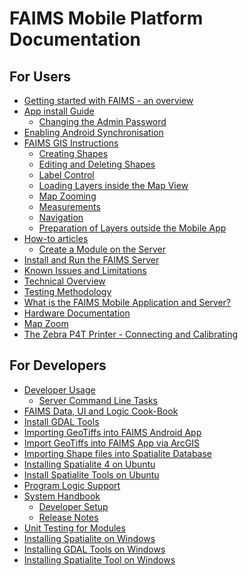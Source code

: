 FAIMS Mobile Platform Documentation
============================================================

## For Users

-   [Getting started with FAIMS - an
    overview](/Getting+started+with+FAIMS+-+an+overview/)
-   [App install Guide](/App+install+Guide/)
    -   [Changing the Admin
        Password](/Changing+the+Admin+Password/)
-   [Enabling Android
    Synchronisation](/Enabling+Android+Synchronisation/)
-   [FAIMS GIS Instructions](/FAIMS+GIS+Instructions/)
    -   [Creating Shapes](/Creating+Shapes/)
    -   [Editing and Deleting
        Shapes](/Editing+and+Deleting+Shapes/)
    -   [Label Control](/Label+Control/)
    -   [Loading Layers inside the Map
        View](/Loading+Layers+inside+the+Map+View/)
    -   [Map Zooming](/Map+Zooming/)
    -   [Measurements](/Measurements/)
    -   [Navigation](/Navigation/)
    -   [Preparation of Layers outside the Mobile
        App](/Preparation+of+Layers+outside+the+Mobile+App/)
-   [How-to articles](/How-to+articles/)
    -   [Create a Module on the
        Server](/Create+a+Module+on+the+Server/)
-   [Install and Run the FAIMS
    Server](/Install+and+Run+the+FAIMS+Server/)
-   [Known Issues and
    Limitations](/Known+Issues+and+Limitations/)
-   [Technical Overview](/Technical+Overview/)
-   [Testing Methodology](/Testing+Methodology/)
-   [What is the FAIMS Mobile Application and
    Server?](/What+is+the+FAIMS+Mobile+Application+and+Server_/)
-   [Hardware Documentation](/Hardware+Documentation/)
-   [Map Zoom](/Map+Zoom/)
-   [The Zebra P4T Printer - Connecting and
    Calibrating](/The+Zebra+P4T+Printer+-+Connecting+and+Calibrating/)

## For Developers

-   [Developer Usage](/Developer+Usage/)
    -   [Server Command Line
        Tasks](/Server+Command+Line+Tasks/)
-   [FAIMS Data, UI and Logic
    Cook-Book](/FAIMS+Data%2C+UI+and+Logic+Cook-Book/)
-   [Install GDAL Tools](/Install+GDAL+Tools/)
-   [Importing GeoTiffs into FAIMS Android
    App](/Importing+GeoTiffs+into+FAIMS+Android+App/)
-   [Import GeoTiffs into FAIMS App via
    ArcGIS](/Import+GeoTiffs+into+FAIMS+App+via+ArcGIS/)
-   [Importing Shape files into Spatialite
    Database](/Importing+Shape+files+into+Spatialite+Database/)
-   [Installing Spatialite 4 on
    Ubuntu](/Installing+Spatialite+4+on+Ubuntu/)
-   [Install Spatialite Tools on
    Ubuntu](/Install+Spatialite+Tools+on+Ubuntu/)
-   [Program Logic Support](/Program+Logic+Support/)
-   [System Handbook](/System+Handbook/)
    -   [Developer Setup](/Developer+Setup/)
    -   [Release Notes](/Release+Notes/)
-   [Unit Testing for Modules](/Unit+Testing+for+Modules/)
-   [Installing Spatialite on
    Windows](/Installing+Spatialite+on+Windows/)
-   [Installing GDAL Tools on
    Windows](/Installing+GDAL+Tools+on+Windows/)
-   [Installing Spatialite Tool on
    Windows](/Installing+Spatialite+Tool+on+Windows/)
